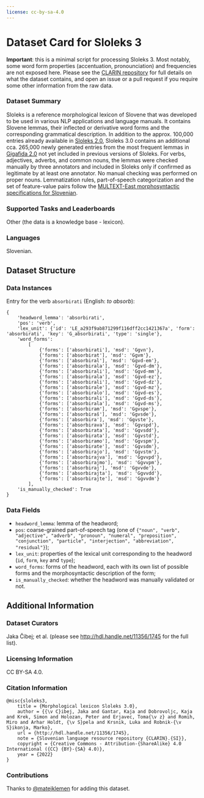 ```yaml
---
license: cc-by-sa-4.0
---
```


# Dataset Card for Sloleks 3

**Important**: this is a minimal script for processing Sloleks 3. Most notably, some word form properties (accentuation, pronounciation) and frequencies are not exposed here. 
Please see the [CLARIN repository](https://www.clarin.si/repository/xmlui/handle/11356/1745) for full details on what the dataset contains, and open an issue or a pull request if you require some other information from the raw data.   


### Dataset Summary

Sloleks is a reference morphological lexicon of Slovene that was developed to be used in various NLP applications and language manuals. 
It contains Slovene lemmas, their inflected or derivative word forms and the corresponding grammatical description. 
In addition to the approx. 100,000 entries already available in [Sloleks 2.0](http://hdl.handle.net/11356/1230), Sloleks 3.0 contains an additional 
cca. 265,000 newly generated entries from the most frequent lemmas in [Gigafida 2.0](http://hdl.handle.net/11356/1320) not yet included in previous versions of Sloleks. 
For verbs, adjectives, adverbs, and common nouns, the lemmas were checked manually by three annotators and included in Sloleks only if confirmed as legitimate by at 
least one annotator. No manual checking was performed on proper nouns. Lemmatization rules, part-of-speech categorization and the set of feature-value pairs follow the 
[MULTEXT-East morphosyntactic specifications for Slovenian](https://nl.ijs.si/ME/V6/msd/html/msd-sl.html).  

### Supported Tasks and Leaderboards

Other (the data is a knowledge base - lexicon).  

### Languages

Slovenian.

## Dataset Structure

### Data Instances

Entry for the verb `absorbirati` (English: *to absorb*):
```
{
	'headword_lemma': 'absorbirati', 
	'pos': 'verb',
	'lex_unit': {'id': 'LE_a293f9ab871299f116dff2cc1421367a', 'form': 'absorbirati', 'key': 'G_absorbirati', 'type': 'single'}, 
	'word_forms': 
		[
			{'forms': ['absorbirati'], 'msd': 'Ggvn'}, 
			{'forms': ['absorbirat'], 'msd': 'Ggvm'}, 
			{'forms': ['absorbiral'], 'msd': 'Ggvd-em'}, 
			{'forms': ['absorbirala'], 'msd': 'Ggvd-dm'}, 
			{'forms': ['absorbirali'], 'msd': 'Ggvd-mm'}, 
			{'forms': ['absorbirala'], 'msd': 'Ggvd-ez'}, 
			{'forms': ['absorbirali'], 'msd': 'Ggvd-dz'}, 
			{'forms': ['absorbirale'], 'msd': 'Ggvd-mz'}, 
			{'forms': ['absorbiralo'], 'msd': 'Ggvd-es'}, 
			{'forms': ['absorbirali'], 'msd': 'Ggvd-ds'}, 
			{'forms': ['absorbirala'], 'msd': 'Ggvd-ms'}, 
			{'forms': ['absorbiram'], 'msd': 'Ggvspe'}, 
			{'forms': ['absorbiraš'], 'msd': 'Ggvsde'}, 
			{'forms': ['absorbira'], 'msd': 'Ggvste'}, 
			{'forms': ['absorbirava'], 'msd': 'Ggvspd'}, 
			{'forms': ['absorbirata'], 'msd': 'Ggvsdd'}, 
			{'forms': ['absorbirata'], 'msd': 'Ggvstd'}, 
			{'forms': ['absorbiramo'], 'msd': 'Ggvspm'}, 
			{'forms': ['absorbirate'], 'msd': 'Ggvsdm'}, 
			{'forms': ['absorbirajo'], 'msd': 'Ggvstm'}, 
			{'forms': ['absorbirajva'], 'msd': 'Ggvvpd'}, 
			{'forms': ['absorbirajmo'], 'msd': 'Ggvvpm'}, 
			{'forms': ['absorbiraj'], 'msd': 'Ggvvde'}, 
			{'forms': ['absorbirajta'], 'msd': 'Ggvvdd'}, 
			{'forms': ['absorbirajte'], 'msd': 'Ggvvdm'}
		], 
	'is_manually_checked': True
}
```

### Data Fields

- `headword_lemma`: lemma of the headword;
- `pos`: coarse-grained part-of-speech tag (one of `{"noun", "verb", "adjective", "adverb", "pronoun", "numeral", "preposition", "conjunction", "particle", "interjection", "abbreviation", "residual"}`);  
- `lex_unit`: properties of the lexical unit corresponding to the headword (`id`, `form`, `key` and `type`);
- `word_forms`: forms of the headword, each with its own list of possible forms and the morphosyntactic description of the form;
- `is_manually_checked`: whether the headword was manually validated or not.


## Additional Information

### Dataset Curators

Jaka Čibej; et al. (please see http://hdl.handle.net/11356/1745 for the full list).

### Licensing Information

CC BY-SA 4.0.

### Citation Information

```
@misc{sloleks3,
    title = {Morphological lexicon Sloleks 3.0},
    author = {{\v C}ibej, Jaka and Gantar, Kaja and Dobrovoljc, Kaja and Krek, Simon and Holozan, Peter and Erjavec, Toma{\v z} and Romih, Miro and Arhar Holdt, {\v S}pela and Krsnik, Luka and Robnik-{\v S}ikonja, Marko},
    url = {http://hdl.handle.net/11356/1745},
    note = {Slovenian language resource repository {CLARIN}.{SI}},
    copyright = {Creative Commons - Attribution-{ShareAlike} 4.0 International ({CC} {BY}-{SA} 4.0)},
    year = {2022}
}
```

### Contributions

Thanks to [@matejklemen](https://github.com/matejklemen) for adding this dataset.
